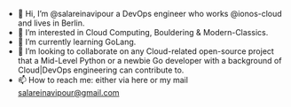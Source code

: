 - 👋 Hi, I’m @salareinavipour a DevOps engineer who works @ionos-cloud and lives in Berlin.
- 👀 I’m interested in Cloud Computing, Bouldering & Modern-Classics.
- 🌱 I’m currently learning GoLang.
- 💞️ I’m looking to collaborate on any Cloud-related open-source project that a Mid-Level Python or a newbie Go developer with a background of Cloud|DevOps engineering
 can contribute to.
- 📫 How to reach me: either via here or my mail salareinavipour@gmail.com

<!---
salareinavipour/salareinavipour is a ✨ special ✨ repository because its `README.md` (this file) appears on your GitHub profile.
You can click the Preview link to take a look at your changes.
--->
